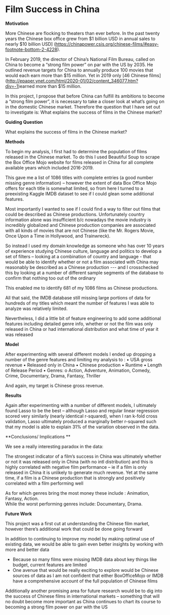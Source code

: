 # Film Success in China 

**Motivation**

More Chinese are flocking to theaters than ever before. In the past twenty years the Chinese box office grew from \$1 billion USD in annual sales to nearly \$10 billion USD] (https://chinapower.csis.org/chinese-films/#easy-footnote-bottom-2-4228). 



In February 2019, the director of China’s National Film Bureau, called on China to become a “strong film power” on par with the US by 2035. 
He outlined revenue targets for China to annually produce 100 movies that would each earn more than \$15 million. Yet in 2019 only [46 Chinese films] (http://epaper.ynet.com/html/2020-01/02/content_346077.htm?div=-1)earned more than \$15 million. 

In this project, I propose that before China can fulfill its ambitions to become a “strong film power”, it is necessary to take a closer look at what’s going on in the domestic Chinese market. Therefore the question that I have set out to investigate is: What explains the success of films in the Chinese market?

**Guiding Question** 

What explains the success of films in the Chinese market?

**Methods** 

To begin my analysis, I first had to determine the population of films released in the Chinese market. To do this I used Beautiful Soup to scrape the Box Office Mojo website for films released in China for all complete available years which included 2016-2019. 

This gave me a list of 1086 titles with complete entries (a good number missing genre information) – however the extent of data Box Office Mojo offers for each title is somewhat limited,  so from here I turned to a preexisting Kaggle IMDB dataset to see if I could glean some additional features. 

Most importantly I wanted to see if I could find a way to filter out films that could be described as Chinese productions. Unfortunately country information alone was insufficient b/c nowadays the movie industry is incredibly globalized and Chinese production companies are associated with all kinds of movies that are not Chinese (like the Mr. Rogers Movie, Once Upon a Time in Hollywood, and Trainwreck). 

So instead I used my domain knowledge as someone who has over 10 years of experience studying Chinese culture, language and politics to develop a set of filters – looking at a combination of country and language  - that would be able to identify whether or not a film associated with China may reasonably be described as a Chinese production --- and I crosschecked this by looking at a number of different sample segments of the database to confirm that nothing too out of the ordinary 

This enabled me to identify 681 of my 1086 films as Chinese productions.

All that said, the IMDB database still missing large portions of data for hundreds of my titles which meant the number of features I was able to analyze was relatively limited. 

Nevertheless, I did a little bit of feature engineering to add some additional features including detailed genre info, whether or not the film was only released in China or had international distribution and what time of year it was released 

**Model** 

After experimenting with several different models I ended up dropping a number of the genre features and limiting my analysis to :
•	USA gross revenue
•	Released only in China
•	Chinese production
•	Runtime
•	Length of Release Period
•	Genres:
o	Action, Adventure, Animation,  Comedy, Crime, Documentary, Drama, Fantasy, Thriller

And again, my target is Chinese gross revenue.

**Results** 

Again after experimenting with a number of different models, I ultimately found Lasso to be the best – although Lasso and regular linear regression scored very similarly (nearly identical r-squared), when I ran k-fold cross validation, Lasso ultimately produced a marginally better r-squared such that my model is able to explain 31% of the variation observed in the data. 

**Conclusions/ Implications ** 

We see a really interesting paradox in the data:

The strongest indicator of a film’s success in China was ultimately whether or not it was released only in China (with no intl distribution) and this is highly correlated with negative film performance – ie if a film is only released in China it is unlikely to generate much revenue. Yet at the same time, if a film is a Chinese production that is strongly and positively correlated with a film performing well

As for which genres bring the most money these include : Animation, Fantasy, Action.   
While the worst performing genres include: Documentary, Drama. 

**Future Work** 

This project was a first cut at understanding the Chinese film market, however there’s additional work that could be done going forward

In addition to continuing to improve my model by making optimal use of existing data, we would be able to gain even better insights by working with more and better data

-	Because so many films were missing IMDB data about key things like budget, current features are limited
-	One avenue that would be really exciting to explore would be Chinese sources of data as I am not confident that either BoxOfficeMojo or IMDB have a comprehensive account of the full population of Chinese films 

Additionally another promising area for future research would be to dig into the success of Chinese films in international markets – something that will no doubt become more important as China continues to chart its course to becoming a strong film power on par with the US
